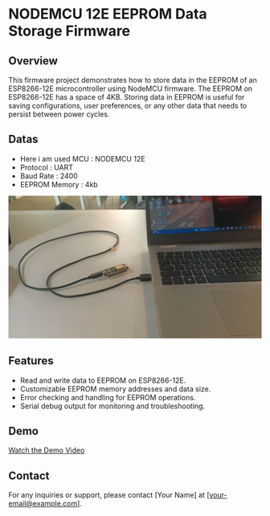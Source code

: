 # NODEMCU 12E EEPROM Data Storage Firmware


## Overview
This firmware project demonstrates how to store data in the EEPROM of an ESP8266-12E microcontroller using NodeMCU firmware. The EEPROM on ESP8266-12E has a space of 4KB. Storing data in EEPROM is useful for saving configurations, user preferences, or any other data that needs to persist between power cycles.

## Datas
- Here i am used MCU : NODEMCU 12E 
- Protocol : UART 
- Baud Rate : 2400 
- EEPROM Memory : 4kb 

![NodeMCU Picture](Reference/EEPROM.jpeg)

## Features
- Read and write data to EEPROM on ESP8266-12E.
- Customizable EEPROM memory addresses and data size.
- Error checking and handling for EEPROM operations.
- Serial debug output for monitoring and troubleshooting.

## Demo
[Watch the Demo Video](link-to-demo-video)

## Contact
For any inquiries or support, please contact [Your Name] at [your-email@example.com].

